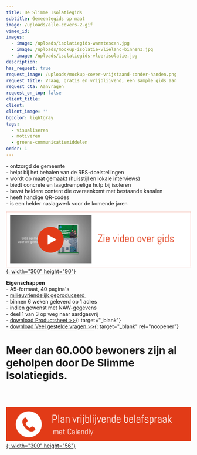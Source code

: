 ```yaml
---
title: De Slimme Isolatiegids
subtitle: Gemeentegids op maat
image: /uploads/alle-covers-2.gif
vimeo_id:
images:
  - image: /uploads/isolatiegids-warmtescan.jpg
  - image: /uploads/mockup-isolatie-vlieland-binnen3.jpg
  - image: /uploads/isolatiegids-vloerisolatie.jpg
description:
has_request: true
request_image: /uploads/mockup-cover-vrijstaand-zonder-handen.png
request_title: Vraag, gratis en vrijblijvend, een sample gids aan
request_cta: Aanvragen
request_on_top: false
client_title:
client:
client_image: ''
bgcolor: lightgray
tags:
  - visualiseren
  - motiveren
  - groene-communicatiemiddelen
order: 1
---
```

\- ontzorgd de gemeente<br>\- helpt bij het behalen van de RES-doelstellingen<br>\- wordt op maat gemaakt (huisstijl en lokale interviews)<br>\- biedt concrete en laagdrempelige hulp bij isoleren<br>\- bevat heldere content die overeenkomt met bestaande kanalen<br>​​​​​​- heeft handige QR-codes&nbsp;<br>\- is een helder naslagwerk voor de komende jaren

[![](/uploads/knoppen-33-1.svg){: width="300" height="90"}](https://player.vimeo.com/video/832235256?h=256babdbba)

**Eigenschappen**<br>\- A5-formaat, 40 pagina's<br>\- [milieuvriendelijk geproduceerd&nbsp;](https://frisseplannen.nl/blogs/certificeringen/)<br>\- binnen 6 weken geleverd op 1 adres<br>\- indien gewenst met NAW-gegevens<br>\- deel 1 van 3 op weg naar aardgasvrij<br>\- [download Productsheet &gt;&gt;](https://bit.ly/productsheetDSI){: target="_blank"}<br>\- [download Veel gestelde vragen &gt;&gt;](/uploads/De-Slimme-Isolatiegids_Frisse-vragen.pdf){: target="_blank" rel="noopener"}<br>

# Meer dan 60.000 bewoners zijn al geholpen door De Slimme Isolatiegids.

<br><br><br>[![](/uploads/knoppen-32-3.svg){: width="300" height="56"}](https://calendly.com/frisseplannen/kennismaking-en-vragen)